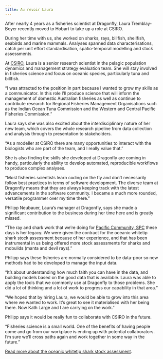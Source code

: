 ```yaml
---
title: Au revoir Laura
---
```

After nearly 4 years as a fisheries scientist at Dragonfly, Laura Tremblay-Boyer recently moved to Hobart to take up a role at CSIRO.

<!--more-->

During her time with us, she worked on sharks, rays, billfish, shellfish, seabirds and marine mammals. Analyses spanned data characterisations, catch per unit effort standardisation, spatio-temporal modelling and stock assessments.

At [CSIRO](https://www.csiro.au/), Laura is a senior research scientist in the pelagic population dynamics and management strategy evaluation team. She will stay involved in fisheries science and focus on oceanic species, particularly tuna and billfish.   

“I was attracted to the position in part because I wanted to grow my skills as a communicator. In this role I’ll produce science that will inform the management of domestic Australian fisheries as well as continue to contribute research for Regional Fisheries Management Organisations such as the Indian Ocean Tuna Commission and the Western and Central Pacific Fisheries Commission.”

Laura says she was also excited about the interdisciplinary nature of her new team, which covers the whole research pipeline from data collection and analysis through to presentation to stakeholders.

“As  a modeller at CSIRO there are many opportunities to interact with the biologists who are part of the team, and I really value that.”

She is also finding the skills she developed at Dragonfly are coming in handy, particularly the ability to develop automated, reproducible workflows to produce complex analyses.

“Most fisheries scientists learn coding on the fly and don’t necessarily follow best practices in terms of software development. The diverse team at Dragonfly means that they are always keeping track with the latest advancements in the software community. I became a much more rounded, versatile programmer over my time there.”

Philipp Neubauer, Laura’s manager at Dragonfly, says she made a significant contribution to the business during her time here and is greatly missed.

“The ray and shark work that we’re doing for [Pacific Community, SPC](https://www.spc.int/) these days is her legacy. We were given the contract for the oceanic whitetip shark stock assessment because of her experience, and that has been instrumental in us being offered more stock assessments for sharks and mobulids (manta and devil rays).”

Philipp says these fisheries are normally considered to be data-poor so new methods had to be developed to manage the input data.

“It’s about understanding how much faith you can have in the data, and building models based on the good data that is available. Laura was able to apply the tools that we commonly use at Dragonfly to those problems. She did a lot of thinking and a lot of work to progress our capability in that area.”

“We hoped that by hiring Laura, we would be able to grow into this area where we wanted to work. It’s great to see it materialised with her being there. Now Kath Large and I are carrying on the work.”

Philipp says it would be really fun to collaborate with CSIRO in the future.

“Fisheries science is a small world. One of the benefits of having people come and go from our workplace is ending up with potential collaborators. I’m sure we’ll cross paths again and work together in some way in the future.”

[Read more about the oceanic whitetip shark stock assessment](/news/2019-09-25-whitetip-assessment.html). 

